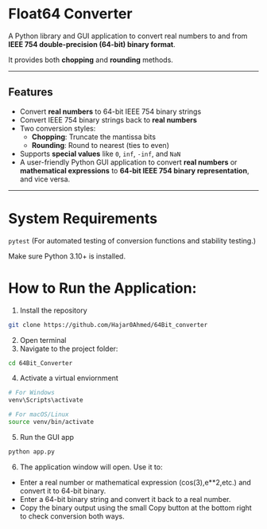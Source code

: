 # Float64 Converter

A Python library and GUI application to convert real numbers to and from **IEEE 754 double-precision (64-bit) binary format**.  

It provides both **chopping** and **rounding** methods.

---

## Features

- Convert **real numbers** to 64-bit IEEE 754 binary strings
- Convert IEEE 754 binary strings back to **real numbers**
- Two conversion styles:
  - **Chopping**: Truncate the mantissa bits
  - **Rounding**: Round to nearest (ties to even)
- Supports **special values** like `0`, `inf`, `-inf`, and `NaN`
- A user-friendly Python GUI application to convert **real numbers** or **mathematical expressions** to **64-bit IEEE 754 binary representation**, and vice versa.  

---
# System Requirements 

`pytest`  (For automated testing of conversion functions and stability testing.)

Make sure Python 3.10+ is installed.

# How to Run the Application:

1. Install the repository

```bash
git clone https://github.com/Hajar0Ahmed/64Bit_converter
```

2. Open terminal
3. Navigate to the project folder:

```bash
cd 64Bit_Converter
```

4. Activate a virtual enviornment

```bash
# For Windows
venv\Scripts\activate

# For macOS/Linux
source venv/bin/activate
```
5. Run the GUI app
```bash
python app.py
```
6. The application window will open. Use it to:

- Enter a real number or mathematical expression (cos(3),e**2,etc.) and convert it to 64-bit binary.
- Enter a 64-bit binary string and convert it back to a real number.
- Copy the binary output using the small Copy button at the bottom right to check conversion both ways.
